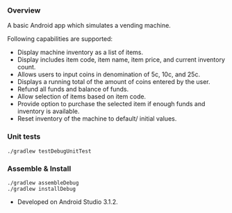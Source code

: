### Overview

A basic Android app which simulates a vending machine.

Following capabilities are supported:
- Display machine inventory as a list of items.
- Display includes item code, item name, item price, and current inventory count.
- Allows users to input coins in denomination of 5c, 10c, and 25c.
- Displays a running total of the amount of coins entered by the user.
- Refund all funds and balance of funds.
- Allow selection of items based on item code.
- Provide option to purchase the selected item if enough funds and inventory is available.
- Reset inventory of the machine to default/ initial values.

### Unit tests
```shell
./gradlew testDebugUnitTest
```

### Assemble & Install

```shell
./gradlew assembleDebug
./gradlew installDebug
```

- Developed on Android Studio 3.1.2.

